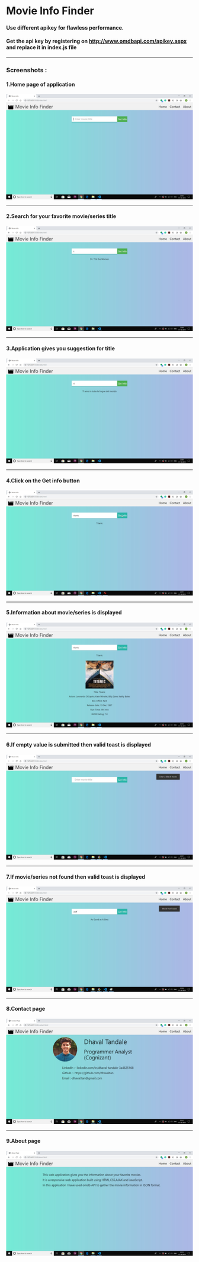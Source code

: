 # Movie Info Finder

#### Use different apikey for flawless performance.
#### Get the api key by registering on http://www.omdbapi.com/apikey.aspx and replace it in index.js file
_____
### Screenshots :
#### 1.Home page of application
<img src="images/sc1.jpg" ></img>
_____
#### 2.Search for your favorite movie/series title
<img src="images/sc2.jpg" ></img>
_____
#### 3.Application gives you suggestion for title
<img src="images/sc3.jpg" ></img>
_____
#### 4.Click on the Get info button
<img src="images/sc4.jpg" ></img>
_____
#### 5.Information about movie/series is displayed
<img src="images/sc5.jpg" ></img>
_____
#### 6.If empty value is submitted then valid toast is displayed
<img src="images/sc6.jpg" ></img>
_____
#### 7.If movie/series not found then valid toast is displayed
<img src="images/sc7.jpg" ></img>
_____
#### 8.Contact page
<img src="images/sc8.jpg" ></img>
_____
#### 9.About page
<img src="images/sc9.jpg" ></img>
